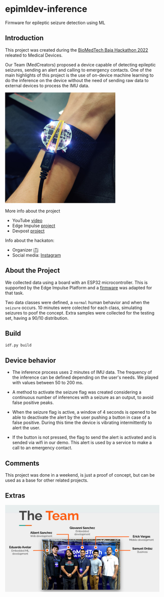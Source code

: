 # epimldev-inference
Firmware for epileptic seizure detection using ML

## Introduction

This project was created during the [BioMedTech Baja Hackathon 2022](https://biomed-tech-hackathon.devpost.com/) releated to Medical Devices. 

Our Team (MedCreators) proposed a device capable of detecting epileptic seizures, sending an alert and calling to emergency contacts.
One of the main highlights of this project is the use of on-device machine learning to do the inference on the device without the need of sending raw data to external devices to process the IMU data.

![epimldev](./images/epimldev_360p.jpg)

More info about the project
* YouTube [video](https://youtu.be/OkyUDAk4aGg)
* Edge Impulse [project](https://studio.edgeimpulse.com/public/136514/latest)
* Devpost [project](https://devpost.com/software/epileptic-seizure-detector-using-on-device-machine-learning)

Info about the hackaton:
* Organizer [iTj](https://itjuana.com/)
* Social media: [Instagram](https://www.instagram.com/biomedtechackathon/)

## About the Project

We collected data using a board with an ESP32 microcontroller. This is supported by the Edge Impulse Platform and a [firmware](https://github.com/eavelardev/qbtn-edge-impulse) was adapted for that task.

Two data classes were defined, a `normal` human behavior and when the `seizure` occurs. 10 minutes were colected for each class, simulating seizures to poof the concept. Extra samples were collected for the testing set, having a 90/10 distribution.

## Build

```
idf.py build
```

## Device behavior

* The inference process uses 2 minutes of IMU data. The frequency of the inference can be defined depending on the user's needs. We played with values between 50 to 200 ms.

* A method to activate the seizure flag was created considering a continuous number of inferences with a seizure as an output, to avoid false positive peaks.

* When the seizure flag is active, a window of 4 seconds is opened to be able to deactivate the alert by the user pushing a button in case of a false positive. During this time the device is vibrating intermittently to alert the user.

* If the button is not pressed, the flag to send the alert is activated and is sended via wifi in our demo. This alert is used by a service to make a call to an emergency contact.

## Comments

This project was done in a weekend, is just a proof of concept, but can be used as a base for other related projects.

## Extras

![medcreators](./images/medcreators.jpg)
